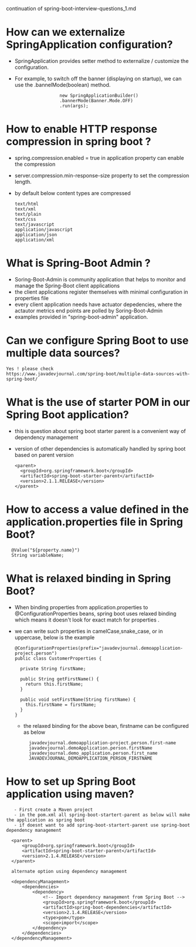 continuation of spring-boot-interview-questions_1.md

# How can we externalize SpringApplication configuration?
  - SpringApplication provides setter method to externalize / customize the configuration.
  -  For example, to switch off the banner (displaying on startup), we can use the .bannelMode(boolean) method.
  
                          new SpringApplicationBuilder()
                          .bannerMode(Banner.Mode.OFF)
                          .run(args);

# How to enable HTTP response compression in spring boot ?
  - spring.compression.enabled = true in application property can enable the compression
  -  server.compression.min-response-size property to set the compression length. 
  - by default below content types are compressed
    
        text/html
        text/xml
        text/plain
        text/css
        text/javascript
        application/javascript
        application/json
        application/xml
        
 # What is Spring-Boot Admin ?
   - Soring-Boot-Admin is community application that helps to monitor and manage the Spring-Boot client applications
   - the client applications register themselves with minimal configuration in properties file
   - every client application needs have actuator depedencies, where the actautor metrics end points are polled by Soring-Boot-Admin
   - examples provided in "spring-boot-admin" application.
   
# Can we configure Spring Boot to use multiple data sources?
    Yes ! please check 
    https://www.javadevjournal.com/spring-boot/multiple-data-sources-with-spring-boot/
    
# What is the use of starter POM in our Spring Boot application?
  - this is question about spring boot starter parent is a convenient way of dependency management
  - version of other dependencies is automatically handled by spring boot based on parent version
  
        <parent>
          <groupId>org.springframework.boot</groupId>
          <artifactId>spring-boot-starter-parent</artifactId>
          <version>2.1.1.RELEASE</version>
        </parent>
        
# How to access a value defined in the application.properties file in Spring Boot?
 
      @Value("${property.name}")
      String variableName;

# What is relaxed binding in Spring Boot?
  - When binding properties from application.properties to @ConfigurationProperties beans, spring boot uses relaxed binding
    which means it doesn't look for exact match for properties .
  - we can write such properties in camelCase,snake_case, or in uppercase, below is the example
  
        @ConfigurationProperties(prefix="javadevjournal.demoapplication-project.person")
        public class CustomerProperties {

          private String firstName;

          public String getFirstName() {
            return this.firstName;
          }

          public void setFirstName(String firstName) {
            this.firstName = firstName;
          }
        }
        
    - the relaxed binding for the above bean, firstname can be configured as below 
    
            javadevjournal.demoapplication-project.person.first-name
            javadevjournal.demoApplication.person.firstName
            javadevjournal.demo_application.person.first_name
            JAVADEVJOURNAL_DEMOAPPLICATION_PERSON_FIRSTNAME
            
   # How to set up Spring Boot application using maven?
       - First create a Maven project
       - in the pom.xml all spring-boot-startert-parent as below will make the application as spring boot
       - if doesnt want to add spring-boot-startert-parent use spring-boot dependency management
       
      <parent>
          <groupId>org.springframework.boot</groupId>
          <artifactId>spring-boot-starter-parent</artifactId>
          <version>2.1.4.RELEASE</version>
      </parent>
      
      alternate option using dependency management
      
      <dependencyManagement>
          <dependencies>
              <dependency>
                  <!-- Import dependency management from Spring Boot -->
                  <groupId>org.springframework.boot</groupId>
                  <artifactId>spring-boot-dependencies</artifactId>
                  <version>2.1.4.RELEASE</version>
                  <type>pom</type>
                  <scope>import</scope>
              </dependency>
          </dependencies>
      </dependencyManagement>    
      
      
       
       
